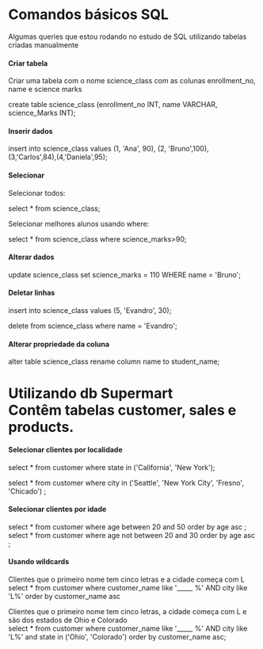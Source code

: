 # Comandos básicos SQL

Algumas queries que estou rodando no estudo de SQL utilizando tabelas criadas manualmente

#### Criar tabela

Criar uma tabela com o nome science_class com as colunas enrollment_no, name e science marks

create table science_class (enrollment_no INT, name VARCHAR, science_Marks INT);

#### Inserir dados

insert into science_class values (1, 'Ana', 90), (2, 'Bruno',100), (3,'Carlos',84),(4,'Daniela',95);

#### Selecionar 

Selecionar todos:

select * from science_class;

Selecionar melhores alunos usando where:

select * from science_class where science_marks>90;

#### Alterar dados

update science_class set  science_marks = 110 WHERE name = 'Bruno';

#### Deletar linhas

insert into science_class values (5, 'Evandro', 30);

delete from science_class where name = 'Evandro';

#### Alterar propriedade da coluna

alter table science_class rename column name to student_name;

#  Utilizando db Supermart <br/>Contêm tabelas customer, sales e products.

#### Selecionar clientes por localidade
select * from customer where state in ('California', 'New York');

select * from customer where city in ('Seattle', 'New York City', 'Fresno', 'Chicado') ;


#### Selecionar clientes por idade 
select * from customer where age between 20 and 50  order by age asc ;
select * from customer where age not between 20 and 30  order by age asc ;


#### Usando wildcards

Clientes que o primeiro nome tem cinco letras e a cidade começa com L <br/>
select * from customer where customer_name like '_____ %' AND city like 'L%' order by customer_name asc

Clientes que o primeiro nome tem cinco letras, a cidade começa com L e são dos estados de Ohio e Colorado <br/>
select * from customer where customer_name like '_____ %' AND 
city like 'L%' and state in ('Ohio', 'Colorado') order by customer_name asc;



